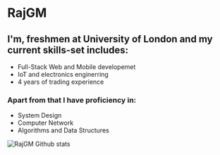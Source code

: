 # RajGM

## I'm, freshmen at University of London and my current skills-set includes: 
- Full-Stack Web and Mobile developemet
- IoT and electronics enginerring
- 4 years of trading experience

### Apart from that I have proficiency in:
- System Design
- Computer Network
- Algorithms and Data Structures

![RajGM Github stats](https://github-readme-stats.vercel.app/api?username=RajGM)
